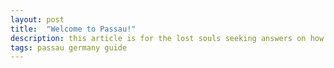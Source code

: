 ```yaml
---
layout: post
title:  "Welcome to Passau!"
description: this article is for the lost souls seeking answers on how to survive the move to Passau.
tags: passau germany guide
---
```

